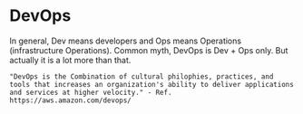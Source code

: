 # DevOps

In general, Dev means developers and Ops means Operations (infrastructure Operations). Common myth, DevOps is Dev + Ops only. But actually it is a lot more than that.

````"DevOps is the Combination of cultural philophies, practices, and tools that increases an organization's ability to deliver applications and services at higher velocity." - Ref. https://aws.amazon.com/devops/````
